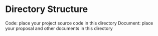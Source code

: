 # Directory Structure
Code: place your project source code in this directory
Document: place your proposal and other documents in this directory